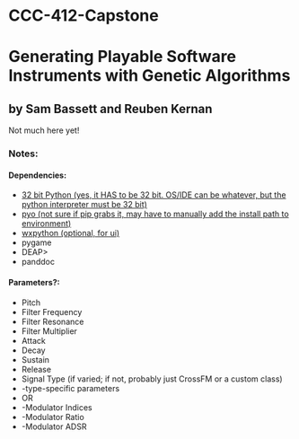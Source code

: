 # CCC-412-Capstone
<h1>Generating Playable Software Instruments with Genetic Algorithms</h1>
<h2>by Sam Bassett and Reuben Kernan</h2>
<p>Not much here yet!</p>
<h3>Notes:</h3>
<h4>Dependencies:</h4>
<ul>
<li><a href="https://sourceforge.net/projects/winpython/files/WinPython_3.6/3.6.3.0/WinPython-32bit-3.6.3.0Qt5.exe/download">32 bit Python (yes, it HAS to be 32 bit. OS/IDE can be whatever, but the python interpreter must be 32 bit)</a></li>
  <li><a href="http://ajaxsoundstudio.com/downloads/pyo_0.8.9_py3.6_setup.exe">pyo (not sure if pip grabs it, may have to manually add the install path to environment)</a></li>
  <li><a href="https://www.wxpython.org/pages/downloads/">wxpython (optional, for ui)</a></li>
  <li>pygame</li>
  <li>DEAP></li>
  <li>panddoc</li>
</ul>

<h4>Parameters?:</h4>
<ul>
  <li>Pitch</li>
<li>Filter Frequency</li>
<li>Filter Resonance</li>
<li>Filter Multiplier</li>
<li>Attack</li>
<li>Decay</li>
<li>Sustain</li>
<li>Release</li>
<li>Signal Type (if varied; if not, probably just CrossFM or a custom class)</li>
<li>-type-specific parameters</li>
<li>OR</li>
<li>-Modulator Indices</li>
<li>-Modulator Ratio</li>
<li>-Modulator ADSR</li>
</ul>
